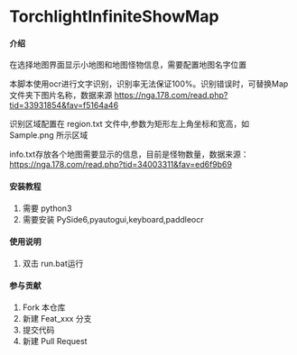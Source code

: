 # TorchlightInfiniteShowMap

#### 介绍
在选择地图界面显示小地图和地图怪物信息，需要配置地图名字位置

本脚本使用ocr进行文字识别，识别率无法保证100%。识别错误时，可替换Map文件夹下图片名称，数据来源 https://nga.178.com/read.php?tid=33931854&fav=f5164a46

识别区域配置在 region.txt 文件中,参数为矩形左上角坐标和宽高，如 Sample.png 所示区域

info.txt存放各个地图需要显示的信息，目前是怪物数量，数据来源：https://nga.178.com/read.php?tid=34003311&fav=ed6f9b69


#### 安装教程

1.  需要 python3
2.  需要安装 PySide6,pyautogui,keyboard,paddleocr

#### 使用说明

1.  双击 run.bat运行

#### 参与贡献

1.  Fork 本仓库
2.  新建 Feat_xxx 分支
3.  提交代码
4.  新建 Pull Request